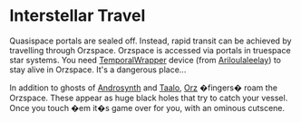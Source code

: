# Interstellar Travel #

Quasispace portals are sealed off. Instead, rapid transit can be achieved by travelling through Orzspace. Orzspace is accessed via portals in truespace star systems. You need [TemporalWrapper](TemporalWrapper.md) device (from [Ariloulaleelay](Ariloulaleelay.md)) to stay alive in Orzspace. It's a dangerous place...

In addition to ghosts of [Androsynth](Androsynth.md) and [Taalo](Taalo.md), [Orz](Orz.md) �fingers� roam the Orzspace. These appear as huge black holes that try to catch your vessel. Once you touch �em it�s game over for you, with an ominous cutscene.